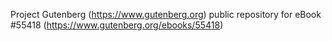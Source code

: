 Project Gutenberg (https://www.gutenberg.org) public repository for
eBook #55418 (https://www.gutenberg.org/ebooks/55418)
